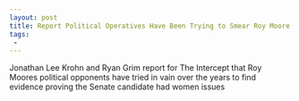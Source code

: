 ```yaml
---
layout: post
title: Report Political Operatives Have Been Trying to Smear Roy Moore Like WaPo Did for Years
tags:
 -
---
```

Jonathan Lee Krohn and Ryan Grim report for The Intercept that Roy Moores political opponents have tried in vain over the years to find evidence proving the Senate candidate had women issues
